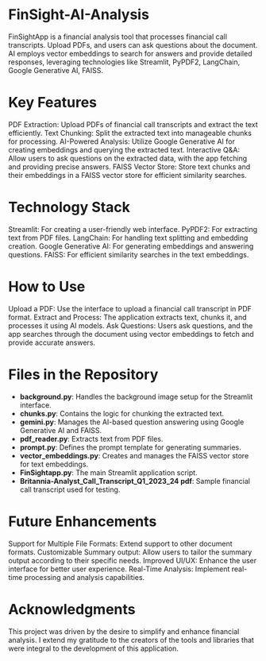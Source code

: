 # FinSight-AI-Analysis
FinSightApp is a financial analysis tool that processes financial call transcripts. Upload PDFs, and users can ask questions about the document. AI employs vector embeddings to search for answers and provide detailed responses, leveraging technologies like Streamlit, PyPDF2, LangChain, Google Generative AI, FAISS.

# Key Features
PDF Extraction: Upload PDFs of financial call transcripts and extract the text efficiently.
Text Chunking: Split the extracted text into manageable chunks for processing.
AI-Powered Analysis: Utilize Google Generative AI for creating embeddings and querying the extracted text.
Interactive Q&A: Allow users to ask questions on the extracted data, with the app fetching and providing precise answers.
FAISS Vector Store: Store text chunks and their embeddings in a FAISS vector store for efficient similarity searches.

# Technology Stack
Streamlit: For creating a user-friendly web interface.
PyPDF2: For extracting text from PDF files.
LangChain: For handling text splitting and embedding creation.
Google Generative AI: For generating embeddings and answering questions.
FAISS: For efficient similarity searches in the text embeddings.

# How to Use
Upload a PDF: Use the interface to upload a financial call transcript in PDF format.
Extract and Process: The application extracts text, chunks it, and processes it using AI models.
Ask Questions: Users ask questions, and the app searches through the document using vector embeddings to fetch and provide accurate answers.

# Files in the Repository
- **background.py**: Handles the background image setup for the Streamlit interface.
- **chunks.py**: Contains the logic for chunking the extracted text.
- **gemini.py**: Manages the AI-based question answering using Google Generative AI and FAISS.
- **pdf_reader.py**: Extracts text from PDF files.
- **prompt.py**: Defines the prompt template for generating summaries.
- **vector_embeddings.py**: Creates and manages the FAISS vector store for text embeddings.
- **FinSightapp.py**: The main Streamlit application script.
- **Britannia-Analyst_Call_Transcript_Q1_2023_24 pdf**: Sample financial call transcript used for testing.

# Future Enhancements
Support for Multiple File Formats: Extend support to other document formats.
Customizable Summary output: Allow users to tailor the summary output according to their specific needs.
Improved UI/UX: Enhance the user interface for better user experience.
Real-Time Analysis: Implement real-time processing and analysis capabilities.

# Acknowledgments
This project was driven by the desire to simplify and enhance financial analysis. I extend my gratitude to the creators of the tools and libraries that were integral to the development of this application.
